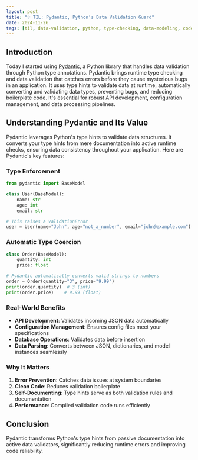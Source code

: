 ```yaml
---
layout: post
title: "💡 TIL: Pydantic, Python's Data Validation Guard"
date: 2024-11-26
tags: [til, data-validation, python, type-checking, data-modeling, code-quality, pydantic, error-handling]
---
```

<!--more-->

## Introduction
Today I started using [Pydantic](https://docs.pydantic.dev/latest/), a Python library that handles data validation through Python type annotations. Pydantic brings runtime type checking and data validation that catches errors before they cause mysterious bugs in an application. It uses type hints to validate data at runtime, automatically converting and validating data types, preventing bugs, and reducing boilerplate code. It's essential for robust API development, configuration management, and data processing pipelines.

## Understanding Pydantic and Its Value
Pydantic leverages Python's type hints to validate data structures. It converts your type hints from mere documentation into active runtime checks, ensuring data consistency throughout your application. Here are Pydantic's key features:  

### Type Enforcement

```python
from pydantic import BaseModel

class User(BaseModel):
    name: str
    age: int
    email: str

# This raises a ValidationError
user = User(name="John", age="not_a_number", email="john@example.com")
```

### Automatic Type Coercion

```python
class Order(BaseModel):
    quantity: int
    price: float

# Pydantic automatically converts valid strings to numbers
order = Order(quantity="3", price="9.99")
print(order.quantity)  # 3 (int)
print(order.price)    # 9.99 (float)
```

### Real-World Benefits
- **API Development**: Validates incoming JSON data automatically
- **Configuration Management**: Ensures config files meet your specifications
- **Database Operations**: Validates data before insertion
- **Data Parsing**: Converts between JSON, dictionaries, and model instances seamlessly

### Why It Matters
1. **Error Prevention**: Catches data issues at system boundaries
2. **Clean Code**: Reduces validation boilerplate
3. **Self-Documenting**: Type hints serve as both validation rules and documentation
4. **Performance**: Compiled validation code runs efficiently

## Conclusion
Pydantic transforms Python's type hints from passive documentation into active data validators, significantly reducing runtime errors and improving code reliability.
